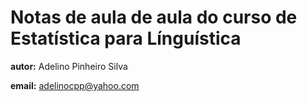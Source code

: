 Notas de aula de aula do curso de Estatística para Línguística
============

__autor:__ Adelino Pinheiro Silva

__email:__ adelinocpp@yahoo.com

